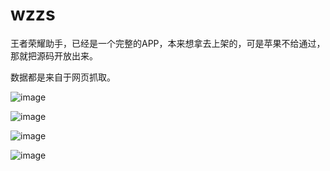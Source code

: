 # wzzs
王者荣耀助手，已经是一个完整的APP，本来想拿去上架的，可是苹果不给通过，那就把源码开放出来。

数据都是来自于网页抓取。



![image](https://github.com/flywo/wzzs/blob/master/1.png)


![image](https://github.com/flywo/wzzs/blob/master/2.png)


![image](https://github.com/flywo/wzzs/blob/master/3.png)


![image](https://github.com/flywo/wzzs/blob/master/4.png)

